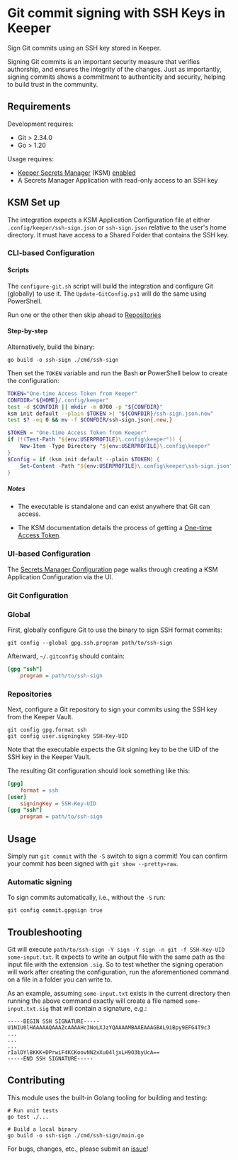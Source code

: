 # Git commit signing with SSH Keys in Keeper

Sign Git commits using an SSH key stored in Keeper.

Signing Git commits is an important security measure that verifies authorship,
and ensures the integrity of the changes.
Just as importantly,
signing commits shows a commitment to authenticity and security,
helping to build trust in the community.

## Requirements

Development requires:

- Git > 2.34.0
- Go > 1.20

Usage requires:

- [Keeper Secrets Manager](https://docs.keeper.io/secrets-manager/secrets-manager/overview)
  (KSM) [enabled](https://docs.keeper.io/secrets-manager/secrets-manager/quick-start-guide)
- A Secrets Manager Application with read-only access to an SSH key

## KSM Set up

The integration expects a KSM Application Configuration file at either
`.config/keeper/ssh-sign.json` or
`ssh-sign.json`
relative to the user's home directory.
It must have access to a Shared Folder that contains the SSH key.

### CLI-based Configuration

#### Scripts

The `configure-git.sh` script will build the integration and configure Git (globally) to use it.
The `Update-GitConfig.ps1` will do the same using PowerShell.

Run one or the other then skip ahead to [Repositories](#repositories)

#### Step-by-step

Alternatively, build the binary:

```shell
go build -o ssh-sign ./cmd/ssh-sign
```

Then set the `TOKEN` variable and run the Bash **or** PowerShell below to create the configuration:

```bash
TOKEN="One-time Access Token from Keeper"
CONFDIR="${HOME}/.config/keeper"
test -d $CONFDIR || mkdir -m 0700 -p "${CONFDIR}"
ksm init default --plain $TOKEN >| "${CONFDIR}/ssh-sign.json.new"
test $? -eq 0 && mv -f $CONFDIR/ssh-sign.json{.new,}
```

```PowerShell
$TOKEN = "One-time Access Token from Keeper"
if (!(Test-Path "${env:USERPROFILE}\.config\keeper")) {
    New-Item -Type Directory "${env:USERPROFILE}\.config\keeper"
}
$Config = if (ksm init default --plain $TOKEN) {
    Set-Content -Path "${env:USERPROFILE}\.config\keeper\ssh-sign.json" -Value $Config
}
```

##### Notes

- The executable is standalone and can exist anywhere that Git can access.

- The KSM documentation details the process of getting a
  [One-time Access Token](https://docs.keeper.io/secrets-manager/secrets-manager/about/one-time-token).

### UI-based Configuration

The [Secrets Manager Configuration](https://docs.keeper.io/secrets-manager/secrets-manager/about/secrets-manager-configuration)
page walks through creating a KSM Application Configuration via the UI.

### Git Configuration

### Global

First, globally configure Git to use the binary to sign SSH format commits:

```shell
git config --global gpg.ssh.program path/to/ssh-sign
```

Afterward, `~/.gitconfig` should contain:

```ini
[gpg "ssh"]
    program = path/to/ssh-sign
```

### Repositories

Next, configure a Git repository to sign your commits using the SSH key from the Keeper Vault.

```shell
git config gpg.format ssh
git config user.signingkey SSH-Key-UID
```

Note that the executable expects the Git signing key to be the UID of the SSH key in the Keeper Vault.

The resulting Git configuration should look something like this:

```ini
[gpg]
    format = ssh
[user]
    signingKey = SSH-Key-UID
[gpg "ssh"]
    program = path/to/ssh-sign
```

## Usage

Simply run `git commit` with the `-S` switch to sign a commit!
You can confirm your commit has been signed with `git show --pretty=raw`.

### Automatic signing

To sign commits automatically, i.e., without the `-S` run:

```shell
git config commit.gpgsign true
```

## Troubleshooting

Git will execute `path/to/ssh-sign -Y sign -Y sign -n git -f SSH-Key-UID some-input.txt`.
It expects to write an output file with the same path as the input file with the extension `.sig`.
So to test whether the signing operation will work after creating the configuration,
run the aforementioned command on a file in a folder you can write to.

As an example, assuming `some-input.txt` exists in the current directory
then running the above command exactly will create a file named `some-input.txt.sig`
that will contain a signature, e.g.:

```PEM
-----BEGIN SSH SIGNATURE-----
U1NIU0lHAAAAAQAAAZcAAAAHc3NoLXJzYQAAAAMBAAEAAAGBAL9iBpy9EFG4T9c3
...
...
...
rIalDYl8KKK+DPrwiF4KCKoovNN2xXu04ljxLH9O3byUcA==
-----END SSH SIGNATURE-----
```

## Contributing

This module uses the built-in Golang tooling for building and testing:

```shell
# Run unit tests
go test ./...

# Build a local binary
go build -o ssh-sign ./cmd/ssh-sign/main.go
```

For bugs, changes, etc., please submit an [issue](https://github.com/Keeper-Security/git-ssh-sign/issues/new)!
